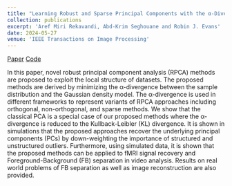 ```yaml
---
title: "Learning Robust and Sparse Principal Components with the α-Divergence"
collection: publications
excerpt: 'Aref Miri Rekavandi, Abd-Krim Seghouane and Robin J. Evans'
date: 2024-05-27
venue: 'IEEE Transactions on Image Processing'
---
```

[Paper](https://ieeexplore.ieee.org/document/10539627) [Code](https://github.com/arekavandi/Robust_PCA)

In this paper, novel robust principal component analysis (RPCA) methods are proposed to exploit the local structure of datasets. The proposed methods are derived by minimizing the α-divergence between the sample distribution and the Gaussian density model. The α-divergence is used in different frameworks to represent variants of RPCA approaches including orthogonal, non-orthogonal, and sparse methods. We show that the classical PCA is a special case of our proposed methods where the α-divergence is reduced to the Kullback-Leibler (KL) divergence. It is shown in simulations that the proposed approaches recover the underlying principal components (PCs) by down-weighting the importance of structured and unstructured outliers. Furthermore, using simulated data, it is shown that the proposed methods can be applied to fMRI signal recovery and Foreground-Background (FB) separation in video analysis. Results on real world problems of FB separation as well as image reconstruction are also provided.


